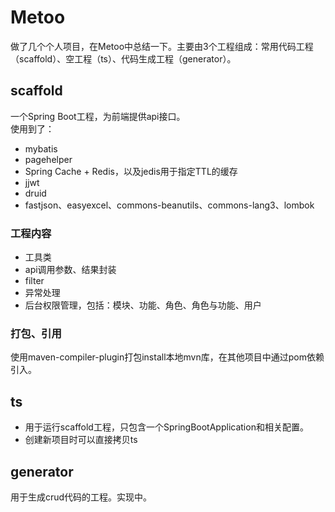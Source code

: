 # Metoo
做了几个个人项目，在Metoo中总结一下。主要由3个工程组成：常用代码工程（scaffold）、空工程（ts）、代码生成工程（generator）。


## scaffold
一个Spring Boot工程，为前端提供api接口。  
使用到了：
-  mybatis
-  pagehelper
-  Spring Cache + Redis，以及jedis用于指定TTL的缓存
-  jjwt
-  druid
-  fastjson、easyexcel、commons-beanutils、commons-lang3、lombok

### 工程内容
-  工具类
-  api调用参数、结果封装
-  filter
-  异常处理
-  后台权限管理，包括：模块、功能、角色、角色与功能、用户

### 打包、引用
使用maven-compiler-plugin打包install本地mvn库，在其他项目中通过pom依赖引入。


## ts
- 用于运行scaffold工程，只包含一个SpringBootApplication和相关配置。
- 创建新项目时可以直接拷贝ts


## generator
用于生成crud代码的工程。实现中。
